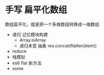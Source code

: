 # 手写  扁平化数组

数组扁平化，就是把一个多维数组转换成一维数组

- 递归
    记忆模块构建
    - Array.isArray
    - 递归本意 抽象
    res.concat(flatten(item))
- reduce
- 栈模拟
- es6 flat 新方法
- some